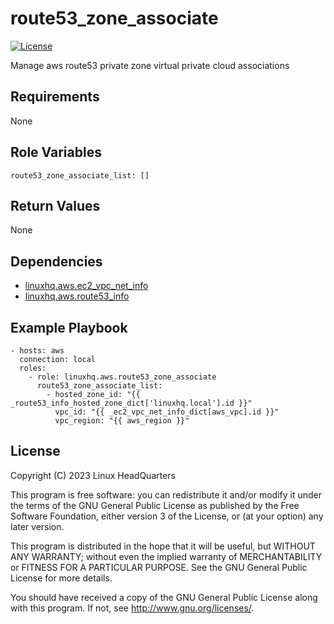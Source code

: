 # route53\_zone\_associate

[![License](https://img.shields.io/badge/license-GPLv3-lightgreen)](https://www.gnu.org/licenses/gpl-3.0.en.html#license-text)

Manage aws route53 private zone virtual private cloud associations

## Requirements

None

## Role Variables

    route53_zone_associate_list: []

## Return Values

None

## Dependencies

* [linuxhq.aws.ec2\_vpc\_net\_info](https://github.com/linuxhq/ansible-collection-aws/tree/main/roles/ec2_vpc_net_info)
* [linuxhq.aws.route53\_info](https://github.com/linuxhq/ansible-collection-aws/tree/main/roles/route53_info)

## Example Playbook

    - hosts: aws
      connection: local
      roles:
        - role: linuxhq.aws.route53_zone_associate
          route53_zone_associate_list:
            - hosted_zone_id: "{{ _route53_info_hosted_zone_dict['linuxhq.local'].id }}"
              vpc_id: "{{ _ec2_vpc_net_info_dict[aws_vpc].id }}"
              vpc_region: "{{ aws_region }}"

## License

Copyright (C) 2023 Linux HeadQuarters

This program is free software: you can redistribute it and/or modify
it under the terms of the GNU General Public License as published by
the Free Software Foundation, either version 3 of the License, or
(at your option) any later version.

This program is distributed in the hope that it will be useful,
but WITHOUT ANY WARRANTY; without even the implied warranty of
MERCHANTABILITY or FITNESS FOR A PARTICULAR PURPOSE. See the
GNU General Public License for more details.

You should have received a copy of the GNU General Public License
along with this program. If not, see <http://www.gnu.org/licenses/>.
